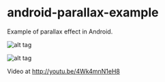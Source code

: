 android-parallax-example
========================

Example of parallax effect in Android.



![alt tag](https://raw.github.com/bydavy/android-parallax-example/presentation/screenshot_1.png)

![alt tag](https://raw.github.com/bydavy/android-parallax-example/presentation/screenshot_2.png)

Video at http://youtu.be/4Wk4mnN1eH8